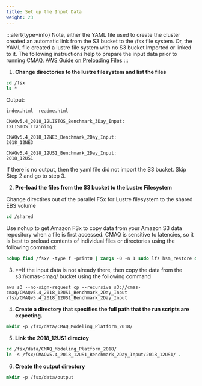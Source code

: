 ```yaml
---
title: Set up the Input Data
weight: 23
---
```


:::alert{type=info}
Note, either the YAML file used to create the cluster created an automatic link from the S3 bucket to the /fsx file system.
Or, the YAML file created a lustre file system with no S3 bucket Imported or linked to it.
The following instructions help to prepare the input data prior to running CMAQ.
[AWS Guide on Preloading Files](https://docs.aws.amazon.com/fsx/latest/LustreGuide/preload-file-contents-hsm-dra.html)
:::


1. **Change directories to the lustre filesystem and list the files**

```csh
cd /fsx
ls *
```

Output:

```
index.html  readme.html

CMAQv5.4_2018_12LISTOS_Benchmark_3Day_Input:
12LISTOS_Training

CMAQv5.4_2018_12NE3_Benchmark_2Day_Input:
2018_12NE3

CMAQv5.4_2018_12US1_Benchmark_2Day_Input:
2018_12US1

```

If there is no output, then the yaml file did not import the S3 bucket. Skip Step 2 and go to step 3.

2. **Pre-load the files from the S3 bucket to the Lustre Filesystem**

Change directires out of the parallel FSx for Lustre filesystem to the shared EBS volume

```csh
cd /shared
```

Use nohup to get Amazon FSx to copy data from your Amazon S3 data repository when a file is first accessed.
CMAQ is sensitive to latencies, so it is best to preload contents of individual files or directories using the following command:

```csh
nohup find /fsx/ -type f -print0 | xargs -0 -n 1 sudo lfs hsm_restore &
```

3. **If the input data is not already there, then copy the data from the s3://cmas-cmaq/ bucket using the following command

`aws s3 --no-sign-request cp --recursive s3://cmas-cmaq/CMAQv5.4_2018_12US1_Benchmark_2Day_Input /fsx/CMAQv5.4_2018_12US1_Benchmark_2Day_Input`

4. **Create a directory that specifies the full path that the run scripts are expecting.**

```csh
mkdir -p /fsx/data/CMAQ_Modeling_Platform_2018/
```

5. **Link the 2018_12US1 directoy**

```csh
cd /fsx/data/CMAQ_Modeling_Platform_2018/
ln -s /fsx/CMAQv5.4_2018_12US1_Benchmark_2Day_Input/2018_12US1/ .
```

6. **Create the output directory**

```csh
mkdir -p /fsx/data/output
```
